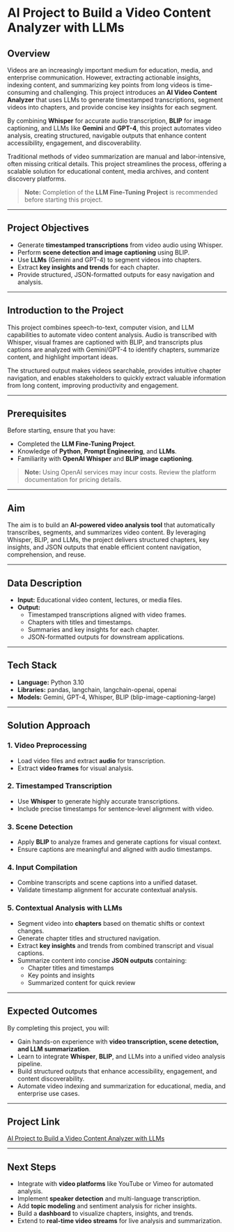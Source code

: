 # AI Project to Build a Video Content Analyzer with LLMs

## Overview

Videos are an increasingly important medium for education, media, and enterprise communication. However, extracting actionable insights, indexing content, and summarizing key points from long videos is time-consuming and challenging. This project introduces an **AI Video Content Analyzer** that uses LLMs to generate timestamped transcriptions, segment videos into chapters, and provide concise key insights for each segment.  

By combining **Whisper** for accurate audio transcription, **BLIP** for image captioning, and LLMs like **Gemini** and **GPT-4**, this project automates video analysis, creating structured, navigable outputs that enhance content accessibility, engagement, and discoverability.  

Traditional methods of video summarization are manual and labor-intensive, often missing critical details. This project streamlines the process, offering a scalable solution for educational content, media archives, and content discovery platforms.

> **Note:** Completion of the **LLM Fine-Tuning Project** is recommended before starting this project.

---

## Project Objectives

- Generate **timestamped transcriptions** from video audio using Whisper.  
- Perform **scene detection and image captioning** using BLIP.  
- Use **LLMs** (Gemini and GPT-4) to segment videos into chapters.  
- Extract **key insights and trends** for each chapter.  
- Provide structured, JSON-formatted outputs for easy navigation and analysis.

---

## Introduction to the Project

This project combines speech-to-text, computer vision, and LLM capabilities to automate video content analysis. Audio is transcribed with Whisper, visual frames are captioned with BLIP, and transcripts plus captions are analyzed with Gemini/GPT-4 to identify chapters, summarize content, and highlight important ideas.  

The structured output makes videos searchable, provides intuitive chapter navigation, and enables stakeholders to quickly extract valuable information from long content, improving productivity and engagement.

---

## Prerequisites

Before starting, ensure that you have:

- Completed the **LLM Fine-Tuning Project**.  
- Knowledge of **Python**, **Prompt Engineering**, and **LLMs**.  
- Familiarity with **OpenAI Whisper** and **BLIP image captioning**.  

> **Note:** Using OpenAI services may incur costs. Review the platform documentation for pricing details.

---

## Aim

The aim is to build an **AI-powered video analysis tool** that automatically transcribes, segments, and summarizes video content. By leveraging Whisper, BLIP, and LLMs, the project delivers structured chapters, key insights, and JSON outputs that enable efficient content navigation, comprehension, and reuse.

---

## Data Description

- **Input:** Educational video content, lectures, or media files.  
- **Output:**  
  - Timestamped transcriptions aligned with video frames.  
  - Chapters with titles and timestamps.  
  - Summaries and key insights for each chapter.  
  - JSON-formatted outputs for downstream applications.

---

## Tech Stack

- **Language:** Python 3.10  
- **Libraries:** pandas, langchain, langchain-openai, openai  
- **Models:** Gemini, GPT-4, Whisper, BLIP (blip-image-captioning-large)

---

## Solution Approach

### 1. Video Preprocessing
- Load video files and extract **audio** for transcription.  
- Extract **video frames** for visual analysis.

### 2. Timestamped Transcription
- Use **Whisper** to generate highly accurate transcriptions.  
- Include precise timestamps for sentence-level alignment with video.

### 3. Scene Detection
- Apply **BLIP** to analyze frames and generate captions for visual context.  
- Ensure captions are meaningful and aligned with audio timestamps.

### 4. Input Compilation
- Combine transcripts and scene captions into a unified dataset.  
- Validate timestamp alignment for accurate contextual analysis.

### 5. Contextual Analysis with LLMs
- Segment video into **chapters** based on thematic shifts or context changes.  
- Generate chapter titles and structured navigation.  
- Extract **key insights** and trends from combined transcript and visual captions.  
- Summarize content into concise **JSON outputs** containing:  
  - Chapter titles and timestamps  
  - Key points and insights  
  - Summarized content for quick review

---

## Expected Outcomes

By completing this project, you will:  
- Gain hands-on experience with **video transcription, scene detection, and LLM summarization**.  
- Learn to integrate **Whisper**, **BLIP**, and LLMs into a unified video analysis pipeline.  
- Build structured outputs that enhance accessibility, engagement, and content discoverability.  
- Automate video indexing and summarization for educational, media, and enterprise use cases.

---

## Project Link

[AI Project to Build a Video Content Analyzer with LLMs](https://www.projectpro.io/data-science-use-cases/agentic-ai-project-to-build-ai-video-analyzer)

---

## Next Steps

- Integrate with **video platforms** like YouTube or Vimeo for automated analysis.  
- Implement **speaker detection** and multi-language transcription.  
- Add **topic modeling** and sentiment analysis for richer insights.  
- Build a **dashboard** to visualize chapters, insights, and trends.  
- Extend to **real-time video streams** for live analysis and summarization.

